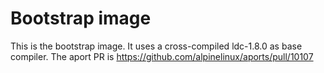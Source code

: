 # Bootstrap image

This is the bootstrap image.
It uses a cross-compiled ldc-1.8.0 as base compiler.
The aport PR is https://github.com/alpinelinux/aports/pull/10107
